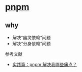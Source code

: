 # [pnpm](https://github.com/pnpm/pnpm)

## why

- 解决”幽灵依赖“问题
- 解决“分身依赖“问题


参考文献

- [实践篇：pnpm 解决我哪些痛点？](https://juejin.cn/post/7036319707590295565)
